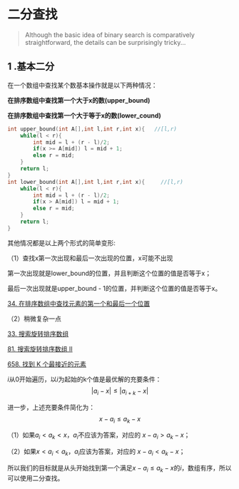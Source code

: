 # 二分查找

>Although the basic idea of binary search is comparatively straightforward, 
>the details can be surprisingly tricky... 

## 1 .基本二分

在一个数组中查找某个数基本操作就是以下两种情况：

**在排序数组中查找第一个大于x的数(upper_bound)**

**在排序数组中查找第一个大于等于x的数(lower_cound)**

```c
int upper_bound(int A[],int l,int r,int x){   //[l,r)
    while(l < r){
        int mid = l + (r - l)/2;
        if(x >= A[mid]) l = mid + 1;
        else r = mid;
    }
    return l;
}
int lower_bound(int A[],int l,int r,int x){     //[l,r)
    while(l < r){
        int mid = l + (r - l)/2;
        if(x > A[mid]) l = mid + 1;
        else r = mid;
    }
    return l;
}
```

其他情况都是以上两个形式的简单变形:

（1）查找x第一次出现和最后一次出现的位置，x可能不出现

第一次出现就是lower_bound的位置，并且判断这个位置的值是否等于x；

最后一次出现就是upper_bound - 1的位置，并判断这个位置的值是否等于x。

[34. 在排序数组中查找元素的第一个和最后一个位置](https://leetcode-cn.com/problems/find-first-and-last-position-of-element-in-sorted-array/)

（2）稍微复杂一点

[33. 搜索旋转排序数组](https://leetcode-cn.com/problems/search-in-rotated-sorted-array/)

[81. 搜索旋转排序数组 II](https://leetcode-cn.com/problems/search-in-rotated-sorted-array-ii/)

[658. 找到 K 个最接近的元素](https://leetcode-cn.com/problems/find-k-closest-elements/)

$i$从0开始遍历，以$i$为起始的k个值是最优解的充要条件：
$$
|a_i - x| \leq |a_{i+k} - x|
$$


进一步，上述充要条件简化为：
$$
x - a_i \leq a_k - x
$$


（1）如果$a_i < a_k < x$，$a_i$不应该为答案，对应的 $x - a_i > a_k -x$；

（2）如果$x < a_i < a_k$，$a_i$应该为答案，对应的 $x - a_i < a_k -x$；

所以我们的目标就是从头开始找到第一个满足$x - a_i \leq a_k - x$的$i$，数组有序，所以可以使用二分查找。



